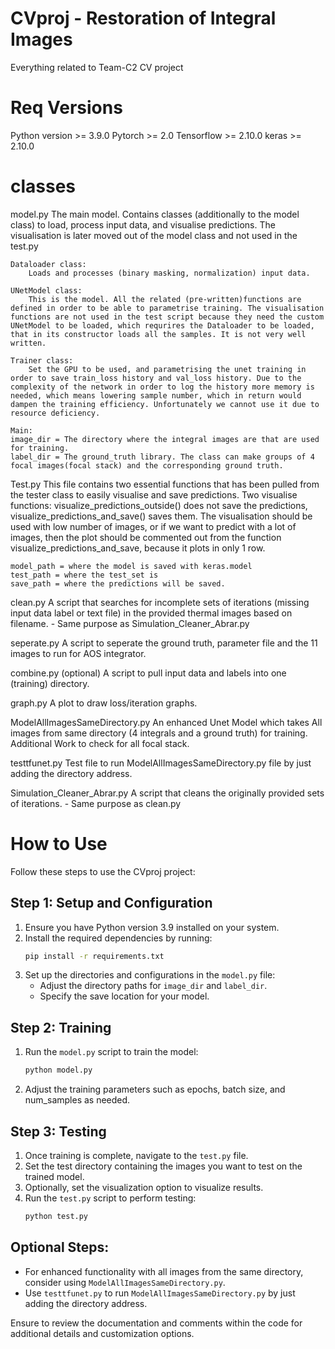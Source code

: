 # CVproj - Restoration of Integral Images
Everything related to Team-C2 CV project

# Req Versions
Python version >= 3.9.0
Pytorch >= 2.0
Tensorflow >= 2.10.0 
keras >= 2.10.0 	


# classes

model.py
	The main model. Contains classes (additionally to the model class) to load, process input data, and visualise predictions. The visualisation is later moved out of the model class and not used in the test.py
 
	Dataloader class:
		Loads and processes (binary masking, normalization) input data.
  
	UNetModel class:
		This is the model. All the related (pre-written)functions are defined in order to be able to parametrise training. The visualisation functions are not used in the test script because they need the custom UNetModel to be loaded, which requrires the Dataloader to be loaded, that in its constructor loads all the samples. It is not very well written.
  
	Trainer class:
		Set the GPU to be used, and parametrising the unet training in order to save train_loss history and val_loss history. Due to the complexity of the network in order to log the history more memory is needed, which means lowering sample number, which in return would dampen the training efficiency. Unfortunately we cannot use it due to resource deficiency.
  
	Main: 
	image_dir = The directory where the integral images are that are used for training.
	label_dir = The ground_truth library. The class can make groups of 4 focal images(focal stack) and the corresponding ground truth.

Test.py
	This file contains two essential functions that has been pulled from the tester class to easily visualise and save predictions. Two visualise functions: visualize_predictions_outside() does not save the predictions, visualize_predictions_and_save() saves them.
	The visualisation should be used with low number of images, or if we want to predict with a lot of images, then the plot should be commented out from the function visualize_predictions_and_save, because it plots in only 1 row.
	
 	model_path = where the model is saved with keras.model
	test_path = where the test_set is
	save_path = where the predictions will be saved.

clean.py
	A script that searches for incomplete sets of iterations (missing input data label or text file) in the provided thermal images based on filename. - Same purpose as Simulation_Cleaner_Abrar.py

seperate.py
	A script to seperate the ground truth, parameter file and the 11 images to run for AOS integrator. 

combine.py (optional)
	A script to pull input data and labels into one (training) directory.
	
graph.py
	A plot to draw loss/iteration graphs.
	
ModelAllImagesSameDirectory.py
	An enhanced Unet Model which takes All images from same directory (4 integrals and a ground truth) for training. Additional Work to check for all focal stack.
 
testtfunet.py
	Test file to run ModelAllImagesSameDirectory.py file by just adding the directory address. 
	
Simulation_Cleaner_Abrar.py
	A script that cleans the originally provided sets of iterations. - Same purpose as clean.py

# How to Use

Follow these steps to use the CVproj project:

## Step 1: Setup and Configuration

1. Ensure you have Python version 3.9 installed on your system.
2. Install the required dependencies by running:
    ```bash
    pip install -r requirements.txt
    ```
3. Set up the directories and configurations in the `model.py` file:
    - Adjust the directory paths for `image_dir` and `label_dir`.
    - Specify the save location for your model.

## Step 2: Training

1. Run the `model.py` script to train the model:
    ```bash
    python model.py
    ```
2. Adjust the training parameters such as epochs, batch size, and num_samples as needed.

## Step 3: Testing

1. Once training is complete, navigate to the `test.py` file.
2. Set the test directory containing the images you want to test on the trained model.
3. Optionally, set the visualization option to visualize results.
4. Run the `test.py` script to perform testing:
    ```bash
    python test.py
    ```

## Optional Steps:

- For enhanced functionality with all images from the same directory, consider using `ModelAllImagesSameDirectory.py`.
- Use `testtfunet.py` to run `ModelAllImagesSameDirectory.py` by just adding the directory address.

Ensure to review the documentation and comments within the code for additional details and customization options.


